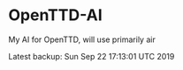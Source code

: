 # OpenTTD-AI
My AI for OpenTTD, will use primarily air

Latest backup: Sun Sep 22 17:13:01 UTC 2019

